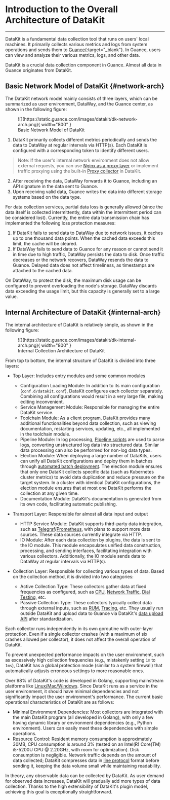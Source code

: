 # Introduction to the Overall Architecture of DataKit
---

DataKit is a fundamental data collection tool that runs on users' local machines. It primarily collects various metrics and logs from system operations and sends them to [Guance](https://guance.com){:target="_blank"}. In Guance, users can view and analyze their various metrics, logs, and other data.

DataKit is a crucial data collection component in Guance. Almost all data in Guance originates from DataKit.

## Basic Network Model of DataKit {#network-arch}

The DataKit network model mainly consists of three layers, which can be summarized as user environment, DataWay, and the Guance center, as shown in the following figure:

<figure markdown>
  ![](https://static.guance.com/images/datakit/dk-network-arch.png){ width="800" }
  <figcaption> Basic Network Model of DataKit </figcaption>
</figure>

1. DataKit primarily collects different metrics periodically and sends the data to DataWay at regular intervals via HTTP(s). Each DataKit is configured with a corresponding token to identify different users.

> Note: If the user's internal network environment does not allow external requests, you can use [Nginx as a proxy layer](../integrations/proxy.md#nginx-proxy) or implement traffic proxying using the built-in [Proxy collector](../integrations/proxy.md) in DataKit.

2. After receiving the data, DataWay forwards it to Guance, including an API signature in the data sent to Guance.
3. Upon receiving valid data, Guance writes the data into different storage systems based on the data type.

For data collection services, partial data loss is generally allowed (since the data itself is collected intermittently, data within the intermittent period can be considered lost). Currently, the entire data transmission chain has implemented the following loss protection measures:

1. If DataKit fails to send data to DataWay due to network issues, it caches up to one thousand data points. When the cached data exceeds this limit, the cache will be cleared.
2. If DataWay fails to send data to Guance for any reason or cannot send it in time due to high traffic, DataWay persists the data to disk. Once traffic decreases or the network recovers, DataWay resends the data to Guance. Delayed data does not affect timeliness, as timestamps are attached to the cached data.

On DataWay, to protect the disk, the maximum disk usage can be configured to prevent overloading the node's storage. DataWay discards data exceeding the usage limit, but this capacity is generally set to a large value.

## Internal Architecture of DataKit {#internal-arch}

The internal architecture of DataKit is relatively simple, as shown in the following figure:

<figure markdown>
  ![](https://static.guance.com/images/datakit/dk-internal-arch.png){ width="800" }
  <figcaption> Internal Collection Architecture of DataKit </figcaption>
</figure>

From top to bottom, the internal structure of DataKit is divided into three layers:

- Top Layer: Includes entry modules and some common modules
    - Configuration Loading Module: In addition to its main configuration (`conf.d/datakit.conf`), DataKit configures each collector separately. Combining all configurations would result in a very large file, making editing inconvenient.
    - Service Management Module: Responsible for managing the entire DataKit service.
    - Toolchain Module: As a client program, DataKit provides many additional functionalities beyond data collection, such as viewing documentation, restarting services, updating, etc., all implemented in the toolchain module.
    - Pipeline Module: In log processing, [Pipeline scripts](../pipeline/use-pipeline/index.md) are used to parse logs, converting unstructured log data into structured data. Similar data processing can also be performed for non-log data types.
    - Election Module: When deploying a large number of DataKits, users can unify all DataKit configurations and deploy them in batches through [automated batch deployment](datakit-batch-deploy.md). The election module ensures that only one DataKit collects specific data (such as Kubernetes cluster metrics) to avoid data duplication and reduce pressure on the target system. In a cluster with identical DataKit configurations, the election module ensures that at most one DataKit performs the collection at any given time.
    - Documentation Module: DataKit's documentation is generated from its own code, facilitating automatic publishing.

- Transport Layer: Responsible for almost all data input and output

    - HTTP Service Module: DataKit supports third-party data integration, such as [Telegraf](../integrations/telegraf.md)/[Prometheus](../integrations/prom.md), with plans to support more data sources. These data sources currently integrate via HTTP.
    - IO Module: After each data collection by plugins, the data is sent to the IO module. This module encapsulates unified data construction, processing, and sending interfaces, facilitating integration with various collectors. Additionally, the IO module sends data to DataWay at regular intervals via HTTP(s).

- Collection Layer: Responsible for collecting various types of data. Based on the collection method, it is divided into two categories:

    - Active Collection Type: These collectors gather data at fixed frequencies as configured, such as [CPU](../integrations/cpu.md), [Network Traffic](../integrations/net.md), [Dial Testing](../integrations/dialtesting.md), etc.
    - Passive Collection Type: These collectors typically collect data through external inputs, such as [RUM](../integrations/rum.md), [Tracing](../integrations/ddtrace.md), etc. They usually run outside DataKit and upload data to Guance via DataKit's [data upload API](apis.md) after standardization.

Each collector runs independently in its own goroutine with outer-layer protection. Even if a single collector crashes (with a maximum of six crashes allowed per collector), it does not affect the overall operation of DataKit.

To prevent unexpected performance impacts on the user environment, such as excessively high collection frequencies (e.g., mistakenly setting `1m` to `1ms`), DataKit has a global protection mode (similar to a system firewall) that automatically adjusts erroneous settings to more reasonable ones.

Over 98% of DataKit's code is developed in Golang, supporting mainstream platforms like [Linux/Mac/Windows](datakit-service-how-to.md#install-dir). Since DataKit runs as a service in the user environment, it should have minimal dependencies and not significantly impact the user environment's performance. The current basic operational characteristics of DataKit are as follows:

- Minimal Environment Dependencies: Most collectors are integrated with the main DataKit program (all developed in Golang), with only a few having dynamic library or environment dependencies (e.g., Python environment). Users can easily meet these dependencies with simple operations.
- Resource Control: Resident memory consumption is approximately 30MB, CPU consumption is around 3% (tested on an Intel(R) Core(TM) i5-5200U CPU @ 2.20GHz, with room for optimization). Disk consumption is negligible. Network traffic depends on the amount of data collected; DataKit compresses data in [line protocol](apis.md) format before sending it, keeping the data volume small while maintaining readability.

In theory, any observable data can be collected by DataKit. As user demand for observed data increases, DataKit will gradually add more types of data collection. Thanks to the high extensibility of DataKit's plugin model, achieving this goal is exceptionally straightforward.